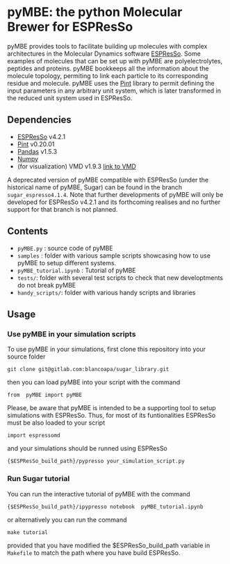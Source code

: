 # pyMBE: the python Molecular Brewer for ESPResSo 

pyMBE provides tools to facilitate building up molecules with complex architectures in the Molecular Dynamics software [ESPResSo](https://espressomd.org/wordpress/). Some examples of molecules that can be set up with pyMBE are polyelectrolytes, peptides and proteins. pyMBE bookkeeps all the information about the molecule topology, permiting to link each particle to its corresponding residue and molecule. pyMBE uses the [Pint](https://pint.readthedocs.io/en/stable/) library to permit defining the input parameters in any arbitrary unit system, which is later transformed in the reduced unit system used in  ESPResSo.

## Dependencies

- [ESPResSo](https://espressomd.org/wordpress/) v4.2.1 
- [Pint](https://pint.readthedocs.io/en/stable/) v0.20.01 
- [Pandas](https://pandas.pydata.org/) v1.5.3
- [Numpy](https://numpy.org/)
- (for visualization) VMD v1.9.3 [link to VMD](https://www.ks.uiuc.edu/Research/vmd/)

A deprecated version of pyMBE compatible with ESPResSo (under the historical name of pyMBE, Sugar)  can be found in the branch `sugar_espresso4.1.4`. Note that further developments of pyMBE will only be developed for ESPResSo v4.2.1 and its forthcoming realises and no further support for that branch is not planned. 

## Contents

- `pyMBE.py` : source code of pyMBE
- `samples` : folder with various sample scripts showcasing how to use pyMBE to setup different systems.
- `pyMBE_tutorial.ipynb` : Tutorial of pyMBE
- `tests/`: folder with several test scripts to check that new developtments do not break pyMBE
- `handy_scripts/`: folder with various handy scripts and libraries

## Usage

### Use pyMBE in your simulation scripts 

To use pyMBE in your simulations, first clone this repository into your source folder

`git clone git@gitlab.com:blancoapa/sugar_library.git`

then you can load pyMBE into your script with the command

`from  pyMBE import pyMBE`

Please, be aware that pyMBE is intended to be a supporting tool to setup simulations with ESPResSo. Thus, for most of its funtionalities ESPResSo must be also loaded to your script

`import espressomd`

and your simulations should be runned using ESPResSo

`{$ESPResSo_build_path}/pypresso your_simulation_script.py`

### Run Sugar tutorial

You can run the interactive tutorial of pyMBE with the command

`{$ESPResSo_build_path}/ipypresso notebook  pyMBE_tutorial.ipynb`

or alternatively you can run the command

`make tutorial`

provided that you have modified the $ESPResSo_build_path variable in `Makefile` to match the path where you have build ESPResSo.

